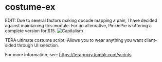 # costume-ex
EDIT: Due to several factors making opcode mapping a pain, I have decided against maintaining this module. For an alternative, PinkiePie is offering a complete version for $15. 
![Capitalism](https://cdn.discordapp.com/emojis/369683330137980928.png)


TERA ultimate costume script.
Allows you to wear anything you want client-sided through UI selection.

For more information, see: https://teraproxy.tumblr.com/scripts
